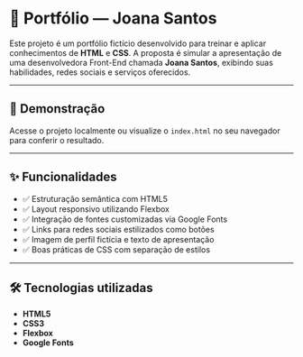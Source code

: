 # 📖 Portfólio — Joana Santos

Este projeto é um portfólio fictício desenvolvido para treinar e aplicar conhecimentos de **HTML** e **CSS**. A proposta é simular a apresentação de uma desenvolvedora Front-End chamada **Joana Santos**, exibindo suas habilidades, redes sociais e serviços oferecidos.

---

## 📸 Demonstração

Acesse o projeto localmente ou visualize o `index.html` no seu navegador para conferir o resultado.

---

## ✨ Funcionalidades

- ✅ Estruturação semântica com HTML5
- ✅ Layout responsivo utilizando Flexbox
- ✅ Integração de fontes customizadas via Google Fonts
- ✅ Links para redes sociais estilizados como botões
- ✅ Imagem de perfil fictícia e texto de apresentação
- ✅ Boas práticas de CSS com separação de estilos

---

## 🛠️ Tecnologias utilizadas

- **HTML5**
- **CSS3**
- **Flexbox**
- **Google Fonts**
